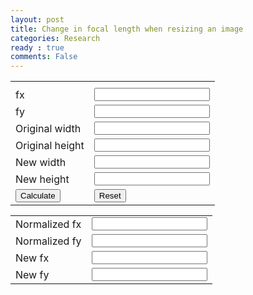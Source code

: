 ```yaml
---
layout: post
title: Change in focal length when resizing an image
categories: Research
ready : true
comments: False
---
```

<form>
<table style="width:100%">
  <tr>
    <th> </th>
    <th> </th> 
  </tr>
  <tr>
    <td>fx</td>
    <td><input type="text" id="fx" required></td>
  </tr>
  <tr>
    <td>fy</td>
    <td><input type="text" id="fy" required></td>
  </tr>
  <tr>
    <td>Original width</td>
    <td><input type="text" id="ow" required></td>
  </tr>
  <tr>
    <td>Original height</td>
    <td><input type="text" id="oh" required></td>
  </tr>
  <tr>
    <td>New width</td>
    <td><input type="text" id="nw" required></td>
  </tr>
  <tr>
    <td>New height</td>
    <td><input type="text" id="nh" required></td>
  </tr>
  <tr>
    <td><button name="data" type="button" onclick="myFunction()">Calculate</button></td>
    <td><input type="reset" value="Reset"></td>
  </tr>
</table>
</form>

<table style="width:100%">
  <tr>
    <td>Normalized fx</td>
    <td><input type="text" id="nomfx"></td>
  </tr>
  <tr>
    <td>Normalized fy</td>
    <td><input type="text" id="nomfy"></td>
  </tr>
  <tr>
    <td>New fx</td>
    <td><input type="text" id="newfx"></td>
  </tr>
  <tr>
    <td>New fy</td>
    <td><input type="text" id="newfy"></td>
  </tr>
</table>

<script>
function myFunction() {
var fx = document.getElementById("fx").value;
var fy = document.getElementById("fy").value;
var ow = document.getElementById("ow").value;
var oh = document.getElementById("oh").value;
var nw = document.getElementById("nw").value;
var nh = document.getElementById("nh").value;
var no_fx = fx / ow;
var no_fy = fy / oh;
document.getElementById("nomfx").value = no_fx;
document.getElementById("nomfy").value = no_fy;
document.getElementById("newfx").value = no_fx * nw;
document.getElementById("newfy").value = no_fy * nh;
}
</script>